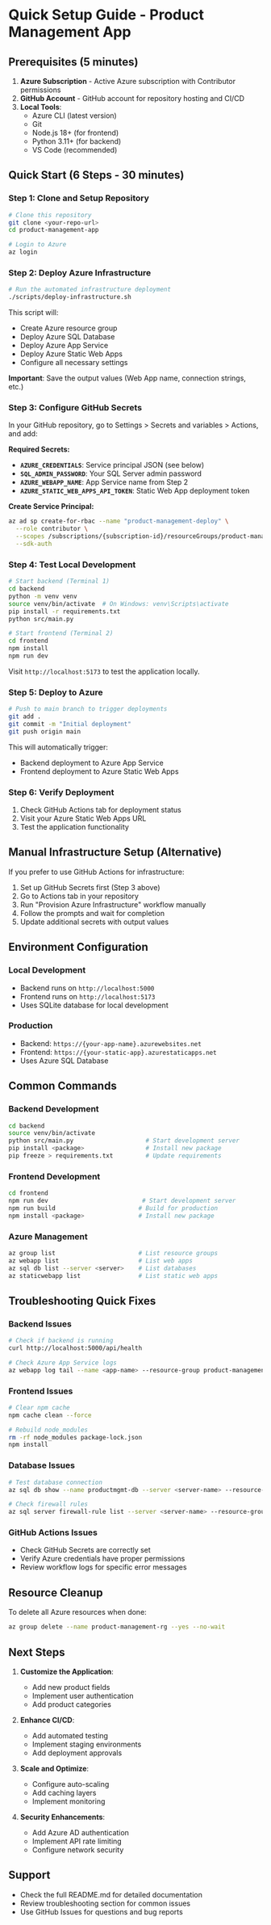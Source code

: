 # Quick Setup Guide - Product Management App

## Prerequisites (5 minutes)

1. **Azure Subscription** - Active Azure subscription with Contributor permissions
2. **GitHub Account** - GitHub account for repository hosting and CI/CD
3. **Local Tools**:
   - Azure CLI (latest version)
   - Git
   - Node.js 18+ (for frontend)
   - Python 3.11+ (for backend)
   - VS Code (recommended)

## Quick Start (6 Steps - 30 minutes)

### Step 1: Clone and Setup Repository
```bash
# Clone this repository
git clone <your-repo-url>
cd product-management-app

# Login to Azure
az login
```

### Step 2: Deploy Azure Infrastructure
```bash
# Run the automated infrastructure deployment
./scripts/deploy-infrastructure.sh
```

This script will:
- Create Azure resource group
- Deploy Azure SQL Database
- Deploy Azure App Service
- Deploy Azure Static Web Apps
- Configure all necessary settings

**Important**: Save the output values (Web App name, connection strings, etc.)

### Step 3: Configure GitHub Secrets
In your GitHub repository, go to Settings > Secrets and variables > Actions, and add:

**Required Secrets:**
- **`AZURE_CREDENTIALS`**: Service principal JSON (see below)
- **`SQL_ADMIN_PASSWORD`**: Your SQL Server admin password
- **`AZURE_WEBAPP_NAME`**: App Service name from Step 2
- **`AZURE_STATIC_WEB_APPS_API_TOKEN`**: Static Web App deployment token

**Create Service Principal:**
```bash
az ad sp create-for-rbac --name "product-management-deploy" \
  --role contributor \
  --scopes /subscriptions/{subscription-id}/resourceGroups/product-management-rg \
  --sdk-auth
```

### Step 4: Test Local Development
```bash
# Start backend (Terminal 1)
cd backend
python -m venv venv
source venv/bin/activate  # On Windows: venv\Scripts\activate
pip install -r requirements.txt
python src/main.py

# Start frontend (Terminal 2)
cd frontend
npm install
npm run dev
```

Visit `http://localhost:5173` to test the application locally.

### Step 5: Deploy to Azure
```bash
# Push to main branch to trigger deployments
git add .
git commit -m "Initial deployment"
git push origin main
```

This will automatically trigger:
- Backend deployment to Azure App Service
- Frontend deployment to Azure Static Web Apps

### Step 6: Verify Deployment
1. Check GitHub Actions tab for deployment status
2. Visit your Azure Static Web Apps URL
3. Test the application functionality

## Manual Infrastructure Setup (Alternative)

If you prefer to use GitHub Actions for infrastructure:

1. Set up GitHub Secrets first (Step 3 above)
2. Go to Actions tab in your repository
3. Run "Provision Azure Infrastructure" workflow manually
4. Follow the prompts and wait for completion
5. Update additional secrets with output values

## Environment Configuration

### Local Development
- Backend runs on `http://localhost:5000`
- Frontend runs on `http://localhost:5173`
- Uses SQLite database for local development

### Production
- Backend: `https://{your-app-name}.azurewebsites.net`
- Frontend: `https://{your-static-app}.azurestaticapps.net`
- Uses Azure SQL Database

## Common Commands

### Backend Development
```bash
cd backend
source venv/bin/activate
python src/main.py                    # Start development server
pip install <package>                 # Install new package
pip freeze > requirements.txt         # Update requirements
```

### Frontend Development
```bash
cd frontend
npm run dev                          # Start development server
npm run build                       # Build for production
npm install <package>               # Install new package
```

### Azure Management
```bash
az group list                       # List resource groups
az webapp list                      # List web apps
az sql db list --server <server>    # List databases
az staticwebapp list                # List static web apps
```

## Troubleshooting Quick Fixes

### Backend Issues
```bash
# Check if backend is running
curl http://localhost:5000/api/health

# Check Azure App Service logs
az webapp log tail --name <app-name> --resource-group product-management-rg
```

### Frontend Issues
```bash
# Clear npm cache
npm cache clean --force

# Rebuild node_modules
rm -rf node_modules package-lock.json
npm install
```

### Database Issues
```bash
# Test database connection
az sql db show --name productmgmt-db --server <server-name> --resource-group product-management-rg

# Check firewall rules
az sql server firewall-rule list --server <server-name> --resource-group product-management-rg
```

### GitHub Actions Issues
- Check GitHub Secrets are correctly set
- Verify Azure credentials have proper permissions
- Review workflow logs for specific error messages

## Resource Cleanup

To delete all Azure resources when done:
```bash
az group delete --name product-management-rg --yes --no-wait
```

## Next Steps

1. **Customize the Application**:
   - Add new product fields
   - Implement user authentication
   - Add product categories

2. **Enhance CI/CD**:
   - Add automated testing
   - Implement staging environments
   - Add deployment approvals

3. **Scale and Optimize**:
   - Configure auto-scaling
   - Add caching layers
   - Implement monitoring

4. **Security Enhancements**:
   - Add Azure AD authentication
   - Implement API rate limiting
   - Configure network security

## Support

- Check the full README.md for detailed documentation
- Review troubleshooting section for common issues
- Use GitHub Issues for questions and bug reports

